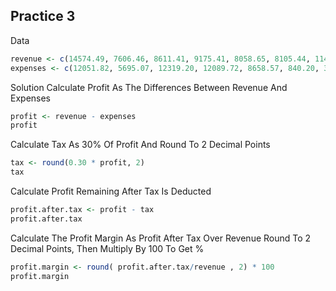 ## Practice 3
Data
``` r
revenue <- c(14574.49, 7606.46, 8611.41, 9175.41, 8058.65, 8105.44, 11496.28, 9766.09, 10305.32, 14379.96, 10713.97, 15433.50)
expenses <- c(12051.82, 5695.07, 12319.20, 12089.72, 8658.57, 840.20, 3285.73, 5821.12, 6976.93, 16618.61, 10054.37, 3803.96)
```

Solution
Calculate Profit As The Differences Between Revenue And Expenses
``` r
profit <- revenue - expenses
profit
```
Calculate Tax As 30% Of Profit And Round To 2 Decimal Points
``` r
tax <- round(0.30 * profit, 2)
tax
```

Calculate Profit Remaining After Tax Is Deducted
``` r
profit.after.tax <- profit - tax
profit.after.tax
```

Calculate The Profit Margin As Profit After Tax Over Revenue
Round To 2 Decimal Points, Then Multiply By 100 To Get %
``` r
profit.margin <- round( profit.after.tax/revenue , 2) * 100
profit.margin
```